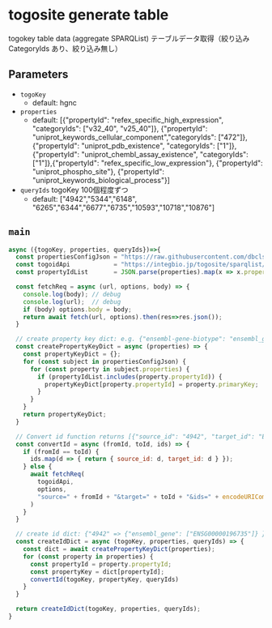 # togosite generate table

togokey table data (aggregate SPARQList) テーブルデータ取得（絞り込み CategoryIds あり、絞り込み無し）

## Parameters

* `togoKey`
  * default: hgnc
* `properties`
  * default: [{"propertyId": "refex_specific_high_expression", "categoryIds": ["v32_40", "v25_40"]}, {"propertyId": "uniprot_keywords_cellular_component","categoryIds": ["472"]}, {"propertyId": "uniprot_pdb_existence", "categoryIds": ["1"]}, {"propertyId": "uniprot_chembl_assay_existence", "categoryIds": ["1"]},{"propertyId": "refex_specific_low_expression"}, {"propertyId": "uniprot_phospho_site"}, {"propertyId": "uniprot_keywords_biological_process"}]
* `queryIds` togoKey 100個程度ずつ
  * default: ["4942","5344","6148", "6265","6344","6677","6735","10593","10718","10876"]

## `main`

```javascript
async ({togoKey, properties, queryIds})=>{
  const propertiesConfigJson = "https://raw.githubusercontent.com/dbcls/togosite/develop/config/togosite-human/properties.json";
  const togoidApi            = "https://integbio.jp/togosite/sparqlist/api/togoid_route_sparql";
  const propertyIdList       = JSON.parse(properties).map(x => x.propertyId);

  const fetchReq = async (url, options, body) => {
    console.log(body); // debug
    console.log(url);  // debug
    if (body) options.body = body;
    return await fetch(url, options).then(res=>res.json());
  }

  // create property key dict: e.g. {"ensembl-gene-biotype": "ensembl_gene"}
  const createPropertyKeyDict = async (properties) => {
    const propertyKeyDict = {};
    for (const subject in propertiesConfigJson) {
      for (const property in subject.properties) {
        if (propertyIdList.includes(property.propertyId)) {
          propertyKeyDict[property.propertyId] = property.primaryKey;
        }
      }
    }
    return propertyKeyDict;
  }

  // Convert id function returns [{"source_id": "4942", "target_id": "ENSG00000196735"}]
  const convertId = async (fromId, toId, ids) => {
    if (fromId == toId) {
      ids.map(d => { return { source_id: d, target_id: d } });
    } else {
      await fetchReq(
        togoidApi,
        options,
        "source=" + fromId + "&target=" + toId + "&ids=" + encodeURIComponent(ids.join(" "))
      )
    }
  }

  // create id dict: {"4942" => {"ensembl_gene": ["ENSG00000196735"]} }
  const createIdDict = async (togoKey, properties, queryIds) => {
    const dict = await createPropertyKeyDict(properties);
    for (const property in properties) {
      const propertyId = property.propertyId;
      const propertyKey = dict[propertyId];
      convertId(togoKey, propertyKey, queryIds)
    }
  }

  return createIdDict(togoKey, properties, queryIds);
}
```

